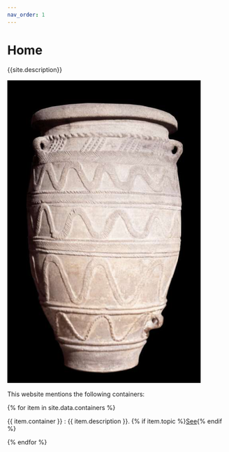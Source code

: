 ```yaml
---
nav_order: 1
---
```


# Home

{{site.description}}

![pithos](./images/pithos.png)

This website mentions the following containers:

{% for item in site.data.containers %}

{{ item.container }}
: {{ item.description }}. {% if item.topic %}[See]({{item.topic}}){% endif %}

{% endfor %}